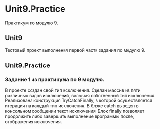 # Unit9.Practice
Практикум по модулю 9.
## Unit9
Тестовый проект выполнения первой части задания по модулю 9.
## Unit9.Practice
### Задание 1 из практикума по 9 модулю.
В проекте создан свой тип исключения.
Сделан массив из пяти различных видов исключений, включая собственный тип исключения. 
Реализована конструкция TryCatchFinally, в которой осуществляется итерация на каждый тип исключения.
В блоке catch выведен в консольном сообщении текст исключения.
Блок finally позволяет продолжить либо завершить выполнение программы после, отображения исключения.
